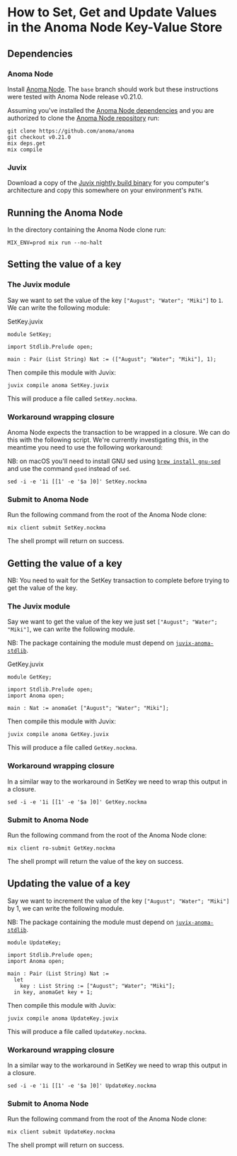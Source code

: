 # How to Set, Get and Update Values in the Anoma Node Key-Value Store

## Dependencies

### Anoma Node

Install [Anoma Node](https://github.com/anoma/anoma). The `base` branch should work but these instructions were tested with Anoma Node release v0.21.0.

Assuming you've installed the [Anoma Node dependencies](https://github.com/anoma/anoma?tab=readme-ov-file#dependencies)
and you are authorized to clone the [Anoma Node repository](https://github.com/anoma/anoma) run:

```shell
git clone https://github.com/anoma/anoma
git checkout v0.21.0
mix deps.get
mix compile
```

### Juvix

Download a copy of the [Juvix nightly build binary](https://github.com/anoma/juvix-nightly-builds/releases/latest)
for you computer's architecture and copy this somewhere on your environment's `PATH`.

## Running the Anoma Node

In the directory containing the Anoma Node clone run:

```shell
MIX_ENV=prod mix run --no-halt
```

## Setting the value of a key

### The Juvix module

Say we want to set the value of the key `["August"; "Water"; "Miki"]` to `1`. We can write the following module:

SetKey.juvix
```
module SetKey;

import Stdlib.Prelude open;

main : Pair (List String) Nat := (["August"; "Water"; "Miki"], 1);
```

Then compile this module with Juvix:

```shell
juvix compile anoma SetKey.juvix
```

This will produce a file called `SetKey.nockma`.

### Workaround wrapping closure

Anoma Node expects the transaction to be wrapped in a closure. We can do this with the following script. We're currently investigating this, in the meantime you need to use the following workaround:

NB: on macOS you'll need to install GNU sed using [`brew install gnu-sed`](https://formulae.brew.sh/formula/gnu-sed) and use the command `gsed` instead of `sed`.

```shell
sed -i -e '1i [[1' -e '$a ]0]' SetKey.nockma
```

### Submit to Anoma Node

Run the following command from the root of the Anoma Node clone:

```shell
mix client submit SetKey.nockma
```

The shell prompt will return on success.

## Getting the value of a key

NB: You need to wait for the SetKey transaction to complete before trying to get the value of the key.

### The Juvix module

Say we want to get the value of the key we just set `["August"; "Water"; "Miki"]`, we can write the following module.

NB: The package containing the module must depend on [`juvix-anoma-stdlib`](https://github.com/anoma/juvix-anoma-stdlib).

GetKey.juvix
```
module GetKey;

import Stdlib.Prelude open;
import Anoma open;

main : Nat := anomaGet ["August"; "Water"; "Miki"];
```

Then compile this module with Juvix:

```shell
juvix compile anoma GetKey.juvix
```

This will produce a file called `GetKey.nockma`.

### Workaround wrapping closure

In a similar way to the workaround in SetKey we need to wrap this output in a closure.

```
sed -i -e '1i [[1' -e '$a ]0]' GetKey.nockma
```

### Submit to Anoma Node

Run the following command from the root of the Anoma Node clone:

```shell
mix client ro-submit GetKey.nockma
```

The shell prompt will return the value of the key on success.

## Updating the value of a key

Say we want to increment the value of the key `["August"; "Water"; "Miki"]` by 1, we can write the following module.

NB: The package containing the module must depend on [`juvix-anoma-stdlib`](https://github.com/anoma/juvix-anoma-stdlib).

```
module UpdateKey;

import Stdlib.Prelude open;
import Anoma open;

main : Pair (List String) Nat :=
  let
    key : List String := ["August"; "Water"; "Miki"];
  in key, anomaGet key + 1;
```

Then compile this module with Juvix:

```shell
juvix compile anoma UpdateKey.juvix
```

This will produce a file called `UpdateKey.nockma`.

### Workaround wrapping closure

In a similar way to the workaround in SetKey we need to wrap this output in a closure.

```
sed -i -e '1i [[1' -e '$a ]0]' UpdateKey.nockma
```

### Submit to Anoma Node

Run the following command from the root of the Anoma Node clone:

```shell
mix client submit UpdateKey.nockma
```

The shell prompt will return on success.
